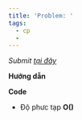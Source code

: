 ```yaml
---
title: 'Problem: '
tags:
  - cp
  - 
---
```



<!--more-->

*Submit [tại đây]()*

**Hướng dẫn**


**Code**

- Độ phưc tạp **O()**

```cpp

```
